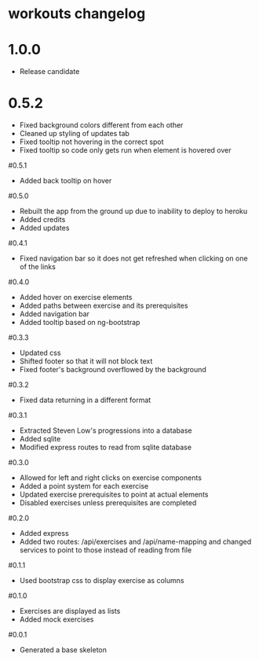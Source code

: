 # workouts changelog #

# 1.0.0
 - Release candidate

# 0.5.2
 - Fixed background colors different from each other
 - Cleaned up styling of updates tab
 - Fixed tooltip not hovering in the correct spot
 - Fixed tooltip so code only gets run when element is hovered over

#0.5.1
 - Added back tooltip on hover

#0.5.0
 - Rebuilt the app from the ground up due to inability to deploy to heroku
 - Added credits
 - Added updates

#0.4.1
 - Fixed navigation bar so it does not get refreshed when clicking on one of the links

#0.4.0
 - Added hover on exercise elements
 - Added paths between exercise and its prerequisites
 - Added navigation bar
 - Added tooltip based on ng-bootstrap

#0.3.3
 - Updated css
 - Shifted footer so that it will not block text
 - Fixed footer's background overflowed by the background

#0.3.2
 - Fixed data returning in a different format

#0.3.1
 - Extracted Steven Low's progressions into a database
 - Added sqlite
 - Modified express routes to read from sqlite database

#0.3.0
 - Allowed for left and right clicks on exercise components
 - Added a point system for each exercise
 - Updated exercise prerequisites to point at actual elements
 - Disabled exercises unless prerequisites are completed
 
#0.2.0
 - Added express
 - Added two routes: /api/exercises and /api/name-mapping and changed services to point to those instead of reading from file
 
#0.1.1
 - Used bootstrap css to display exercise as columns
 
#0.1.0
 - Exercises are displayed as lists
 - Added mock exercises

#0.0.1
 - Generated a base skeleton
